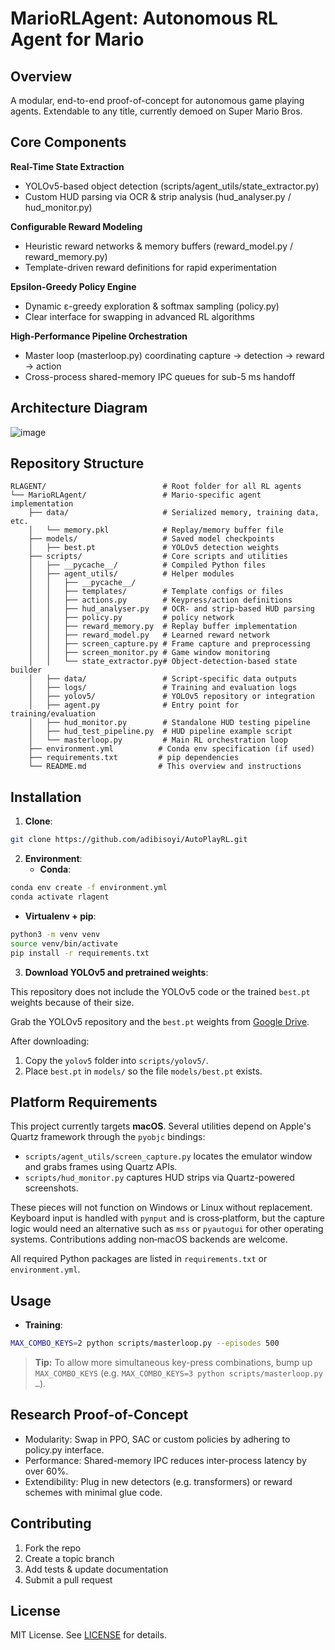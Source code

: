 # MarioRLAgent: Autonomous RL Agent for Mario

## Overview

A modular, end-to-end proof-of-concept for autonomous game playing agents. Extendable to any title, currently demoed on Super Mario Bros.

## Core Components

**Real-Time State Extraction**  
  - YOLOv5-based object detection (scripts/agent_utils/state_extractor.py)  
  - Custom HUD parsing via OCR & strip analysis (hud_analyser.py / hud_monitor.py)  

**Configurable Reward Modeling**  
  - Heuristic reward networks & memory buffers (reward_model.py / reward_memory.py)  
  - Template-driven reward definitions for rapid experimentation  

**Epsilon-Greedy Policy Engine**  
  - Dynamic ε-greedy exploration & softmax sampling (policy.py)  
  - Clear interface for swapping in advanced RL algorithms  

**High-Performance Pipeline Orchestration**  
  - Master loop (masterloop.py) coordinating capture → detection → reward → action  
  - Cross-process shared-memory IPC queues for sub-5 ms handoff  

## Architecture Diagram
![image](https://github.com/user-attachments/assets/49ed442e-aa25-4ab0-b85a-d55bd659bacc)


## Repository Structure
```
RLAGENT/                          # Root folder for all RL agents
└── MarioRLAgent/                 # Mario-specific agent implementation
    ├── data/                     # Serialized memory, training data, etc.
    │   └── memory.pkl            # Replay/memory buffer file
    ├── models/                   # Saved model checkpoints
    │   ├── best.pt               # YOLOv5 detection weights
    ├── scripts/                  # Core scripts and utilities
    │   ├── __pycache__/          # Compiled Python files
    │   ├── agent_utils/          # Helper modules
    │   │   ├── __pycache__/
    │   │   ├── templates/        # Template configs or files
    │   │   ├── actions.py        # Keypress/action definitions
    │   │   ├── hud_analyser.py   # OCR- and strip-based HUD parsing
    │   │   ├── policy.py         # policy network
    │   │   ├── reward_memory.py  # Replay buffer implementation
    │   │   ├── reward_model.py   # Learned reward network
    │   │   ├── screen_capture.py # Frame capture and preprocessing
    │   │   ├── screen_monitor.py # Game window monitoring
    │   │   └── state_extractor.py# Object-detection-based state builder
    │   ├── data/                 # Script-specific data outputs
    │   ├── logs/                 # Training and evaluation logs
    │   ├── yolov5/               # YOLOv5 repository or integration
    │   ├── agent.py              # Entry point for training/evaluation
    │   ├── hud_monitor.py        # Standalone HUD testing pipeline
    │   ├── hud_test_pipeline.py  # HUD pipeline example script
    │   └── masterloop.py         # Main RL orchestration loop
    ├── environment.yml          # Conda env specification (if used)
    ├── requirements.txt         # pip dependencies
    └── README.md                # This overview and instructions
```

## Installation

1. **Clone**:

```bash
git clone https://github.com/adibisoyi/AutoPlayRL.git
```
2. **Environment**:
   - **Conda**:
```bash
conda env create -f environment.yml
conda activate rlagent
```

 - **Virtualenv + pip**:

```bash
python3 -m venv venv
source venv/bin/activate
pip install -r requirements.txt
```
3. **Download YOLOv5 and pretrained weights**:

This repository does not include the YOLOv5 code or the trained `best.pt` weights because of their size.  

Grab the YOLOv5 repository and the `best.pt` weights from [Google Drive](https://drive.google.com/drive/folders/1DHswa77ZItY7tJHxB_ejbhvlIkoMAFrm?usp=drive_link).

After downloading:
1. Copy the `yolov5` folder into `scripts/yolov5/`.
2. Place `best.pt` in `models/` so the file `models/best.pt` exists.

## Platform Requirements

This project currently targets **macOS**. Several utilities depend on Apple's Quartz framework through the `pyobjc` bindings:

- `scripts/agent_utils/screen_capture.py` locates the emulator window and grabs frames using Quartz APIs.
- `scripts/hud_monitor.py` captures HUD strips via Quartz-powered screenshots.

These pieces will not function on Windows or Linux without replacement. Keyboard input is handled with `pynput` and is cross‑platform, but the capture logic would need an alternative such as `mss` or `pyautogui` for other operating systems. Contributions adding non‑macOS backends are welcome.

All required Python packages are listed in `requirements.txt` or `environment.yml`.

## Usage
- **Training**:
```bash
MAX_COMBO_KEYS=2 python scripts/masterloop.py --episodes 500
```
> **Tip:** To allow more simultaneous key-press combinations, bump up `MAX_COMBO_KEYS` (e.g. `MAX_COMBO_KEYS=3 python scripts/masterloop.py …`).

## Research Proof-of-Concept
  - Modularity: Swap in PPO, SAC or custom policies by adhering to policy.py interface.
  -	Performance: Shared-memory IPC reduces inter-process latency by over 60%.
  -	Extendibility: Plug in new detectors (e.g. transformers) or reward schemes with minimal glue code.


## Contributing

1.	Fork the repo
2.	Create a topic branch
3.	Add tests & update documentation
4.	Submit a pull request

## License

MIT License. See [LICENSE](LICENSE) for details.
